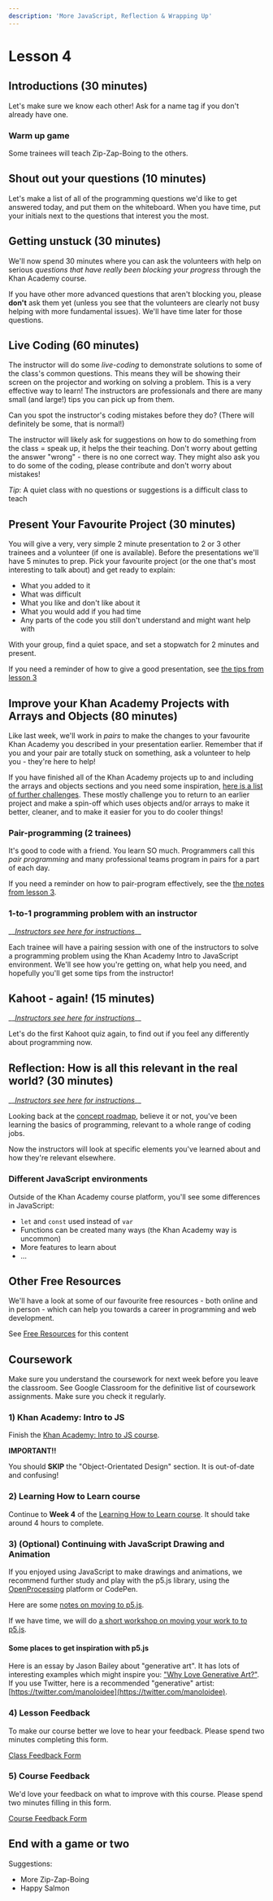 ```yaml
---
description: 'More JavaScript, Reflection & Wrapping Up'
---
```


# Lesson 4

## Introductions \(30 minutes\)

Let's make sure we know each other! Ask for a name tag if you don't already have one.

### Warm up game

Some trainees will teach Zip-Zap-Boing to the others.

## Shout out your questions \(10 minutes\)

Let's make a list of all of the programming questions we'd like to get answered today, and put them on the whiteboard. When you have time, put your initials next to the questions that interest you the most.

## Getting unstuck \(30 minutes\)

We'll now spend 30 minutes where you can ask the volunteers with help on serious _questions that have really been blocking your progress_ through the Khan Academy course.

If you have other more advanced questions that aren't blocking you, please **don't** ask them yet \(unless you see that the volunteers are clearly not busy helping with more fundamental issues\). We'll have time later for those questions.

## Live Coding \(60 minutes\)

The instructor will do some _live-coding_ to demonstrate solutions to some of the class's common questions. This means they will be showing their screen on the projector and working on solving a problem. This is a very effective way to learn! The instructors are professionals and there are many small \(and large!\) tips you can pick up from them.

Can you spot the instructor's coding mistakes before they do? \(There will definitely be some, that is normal!\)

The instructor will likely ask for suggestions on how to do something from the class = speak up, it helps the their teaching. Don't worry about getting the answer "wrong" - there is no one correct way. They might also ask you to do some of the coding, please contribute and don't worry about mistakes!

_Tip_: A quiet class with no questions or suggestions is a difficult class to teach

## Present Your Favourite Project \(30 minutes\)

You will give a very, very simple 2 minute presentation to 2 or 3 other trainees and a volunteer \(if one is available\). Before the presentations we'll have 5 minutes to prep. Pick your favourite project \(or the one that's most interesting to talk about\) and get ready to explain:

* What you added to it
* What was difficult
* What you like and don't like about it
* What you would add if you had time
* Any parts of the code you still don't understand and might want help with

With your group, find a quiet space, and set a stopwatch for 2 minutes and present.

If you need a reminder of how to give a good presentation, see [the tips from lesson 3](https://github.com/CodeYourFuture/fundamentals-course/tree/223d67a828fe3554aa7bcceb3bbc6f125a390e49/lesson-4/lesson-3.md#present-your-favourite-project-to-your-classmates.md)

## Improve your Khan Academy Projects with Arrays and Objects \(80 minutes\)

Like last week, we'll work in _pairs_ to make the changes to your favourite Khan Academy you described in your presentation earlier. Remember that if you and your pair are totally stuck on something, ask a volunteer to help you - they're here to help!

If you have finished all of the Khan Academy projects up to and including the arrays and objects sections and you need some inspiration, [here is a list of further challenges](https://github.com/CodeYourFuture/fundamentals-course/tree/223d67a828fe3554aa7bcceb3bbc6f125a390e49/lesson-4/post-khan-academy-challenges.md). These mostly challenge you to return to an earlier project and make a spin-off which uses objects and/or arrays to make it better, cleaner, and to make it easier for you to do cooler things!

### Pair-programming \(2 trainees\)

It's good to code with a friend. You learn SO much. Programmers call this _pair programming_ and many professional teams program in pairs for a part of each day.

If you need a reminder on how to pair-program effectively, see the [the notes from lesson 3](https://github.com/CodeYourFuture/fundamentals-course/tree/223d67a828fe3554aa7bcceb3bbc6f125a390e49/lesson-4/lesson-3.md#pair-programming).

### 1-to-1 programming problem with an instructor

\_\_[_Instructors see here for instructions_](../teacher-resources/instructor-notes-3.md#1-to-1-assessment)\_\_

Each trainee will have a pairing session with one of the instructors to solve a programming problem using the Khan Academy Intro to JavaScript environment. We'll see how you're getting on, what help you need, and hopefully you'll get some tips from the instructor!

## Kahoot - again! \(15 minutes\)

\_\_[_Instructors see here for instructions_](../teacher-resources/instructor-notes-3.md#kahoot)\_\_

Let's do the first Kahoot quiz again, to find out if you feel any differently about programming now.

## Reflection: How is all this relevant in the real world? \(30 minutes\)

\_\_[_Instructors see here for instructions_](../teacher-resources/instructor-notes-3.md#course-reflection)\_\_

Looking back at the [concept roadmap](../other-resources/roadmap-of-concepts.md), believe it or not, you've been learning the basics of programming, relevant to a whole range of coding jobs.

Now the instructors will look at specific elements you've learned about and how they're relevant elsewhere.

### Different JavaScript environments

Outside of the Khan Academy course platform, you'll see some differences in JavaScript:

* `let` and `const` used instead of `var`
* Functions can be created many ways \(the Khan Academy way is uncommon\)
* More features to learn about
* ...

## Other Free Resources

We'll have a look at some of our favourite free resources - both online and in person - which can help you towards a career in programming and web development.

See [Free Resources](../other-resources/free-resources.md) for this content

## Coursework

Make sure you understand the coursework for next week before you leave the classroom. See Google Classroom for the definitive list of coursework assignments. Make sure you check it regularly.

### 1\) Khan Academy: Intro to JS

Finish the [Khan Academy: Intro to JS course](https://www.khanacademy.org/computing/computer-programming/programming).

**IMPORTANT!!**

You should **SKIP** the "Object-Orientated Design" section. It is out-of-date and confusing!

### 2\) Learning How to Learn course

Continue to **Week 4** of the [Learning How to Learn course](https://www.coursera.org/learn/learning-how-to-learn). It should take around 4 hours to complete.

### 3\) \(Optional\) Continuing with JavaScript Drawing and Animation

If you enjoyed using JavaScript to make drawings and animations, we recommend further study and play with the p5.js library, using the [OpenProcessing](https://openprocessing.org) platform or CodePen.

Here are some [notes on moving to p5.js](after-the-course/from-khan-academy-processingjs-to-p5js.md).

If we have time, we will do [a short workshop on moving your work to to p5.js](after-the-course/p5js-and-openprocessing-workshop.md).

#### Some places to get inspiration with p5.js

Here is an essay by Jason Bailey about "generative art". It has lots of interesting examples which might inspire you: ["Why Love Generative Art?"](https://www.artnome.com/news/2018/8/8/why-love-generative-art). If you use Twitter, here is a recommended "generative" artist: [https://twitter.com/manoloidee](https://twitter.com/manoloidee).

### 4\) Lesson Feedback

To make our course better we love to hear your feedback. Please spend two minutes completing this form.

[Class Feedback Form](https://docs.google.com/forms/d/e/1FAIpQLScq8Zgr0pz7aMDj0D768eCpW798XgtDsKfpA6BquqK5Hdtj4A/viewform?embedded=true&entry.1672476057=Fundamentals&entry.74981796=Week+4)

### 5\) Course Feedback

We'd love your feedback on what to improve with this course. Please spend two minutes filling in this form.

[Course Feedback Form](https://docs.google.com/forms/u/1/d/e/1FAIpQLSdhfO5pSH1UszfJ08w2W4MgkIXE7QdGSc71YGa4rsTSPK3lyQ/viewform?usp=sf_link)

## End with a game or two

Suggestions:

* More Zip-Zap-Boing
* Happy Salmon


